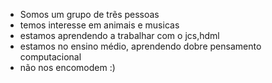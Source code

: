 - Somos um grupo de trẽs pessoas 
- temos interesse em animais e musicas
- estamos aprendendo a trabalhar com o jcs,hdml
- estamos no ensino médio, aprendendo dobre pensamento computacional 
- não nos encomodem :) 

<!---
carolpaoli/carolpaoli is a ✨ special ✨ repository because its `README.md` (this file) appears on your GitHub profile.
You can click the Preview link to take a look at your changes.
--->
